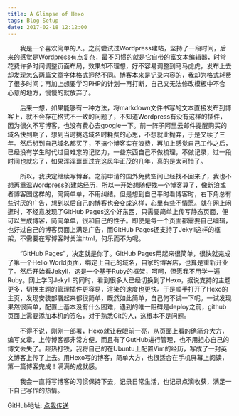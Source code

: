 ```yaml
---
title: A Glimpse of Hexo
tags: Blog Setup
date: 2017-02-18 12:12:00
---
```



&emsp;&emsp;我是一个喜欢简单的人。之前尝试过Wordpress建站，坚持了一段时间，后来的感觉是Wordpress有点复杂，最不习惯的就是它自带的富文本编辑器，时常花费许多时间调整页面布局，效果却不理想，好不容易调整到马马虎虎，发布上去却发现怎么两篇文章字体格式迥然不同。博客本来是记录内容的，我却为格式耗费了很多时间；再加上想要学习PHP的计划一再打断，自己又无法修改模板中不合心意的地方，慢慢的就放弃了。

&emsp;&emsp;后来一想，如果能够有一种方法，将markdown文件书写的文本直接发布到博客上，就不会存在格式不一致的问题了，不知道Wordpress有没有这样的插件，因为很久不写博客，也没有费心去google一下。前一阵子阿里云邮件提醒购买的域名快到期了，想到当时挑选域名时耗费的心思，不想就此抛弃，于是又续了三年。然后想到自己域名都买了，不搞个博客实在浪费，再加上感觉自己工作之后，已经没有学生时代过目难忘的记忆力，一些东西自己不做梳理，不做记录，过一段时间也就忘了，如果浑浑噩噩过完这风华正茂的几年，真的是太可惜了。

&emsp;&emsp;所以，我决定继续写博客。之前申请的国外免费空间已经找不回来了，我也不想再重温Wordpress的建站经历，所以一开始想随便找一个博客算了，像新浪或者博客园这样的，简简单单，不用纠结。但是想到自己平时看博客时，右下角总有些讨厌的广告，想到以后自己的博客也会变成这样，心里有些不情愿。就在网上闲逛时，不经意发现了GitHub Pages这个好东西，只需要简单上传写静态页面，便可以生成博客，简简单单，很和自己的性子。即使是每一个页面都需要自己编辑，也好过自己的博客页面上满是广告，而GitHub Pages还支持了Jekyll这样的框架，不需要在写博客时关注html，何乐而不为呢。

&emsp;&emsp;“GitHub Pages”，决定就是你了。GitHub Pages用起来很简单，很快就完成了第一个Hello World页面，绑定上自己的域名，自家的博客店，也算是重新开业了。然后开始看Jekyll，这是一个基于Ruby的框架，呵呵，但愿我不用学一遍Ruby。网上学习Jekyll 的同时，看到很多人已经切换到了Hexo，据说支持的主题更多，切换主题的管理插件更容易，渲染的速度也更快。于是顺手打开了Hexo的主页，发现安装部署起来都很简单，既然如此简单，自己何不试一下呢。一试发现果然很简单，配置上基本没有什么困难，遇到的唯一阻碍是deploy之前，github页面上需要添加本机的签名，对于熟悉Git的人，这根本不是问题。

&emsp;&emsp;不得不说，刚刚一部署，Hexo就让我眼前一亮，从页面上看的确简介大方，编写文章，上传博客都非常方便，而且有了GutHub进行管理，也不用担心自己的博文丢失了。趁热打铁，我将自己的在Ubuntu上配置Vim的经历，写成了一封英文博客上传了上去。用Hexo写的博客，简单大方，也很适合在手机屏幕上阅读，第一篇博客完成！满满的成就感。

&emsp;&emsp;我会一直将写博客的习惯保持下去，记录日常生活，也记录点滴收获，满足一下自己写作的热情。


GitHub地址: [点我传送](https://github.com/yiayiao/Blog)

